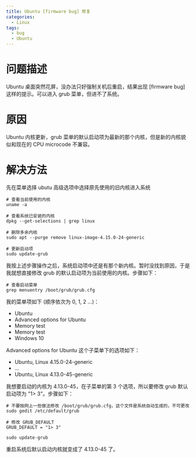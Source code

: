 ```yaml
---
title: Ubuntu [firmware bug] 修复
categories:
  - Linux
tags:
  - bug
  - Ubuntu
---
```


# 问题描述

Ubuntu 桌面突然花屏，没办法只好强制关机后重启，结果出现 [firmware bug] 这样的提示。可以进入 grub 菜单，但进不了系统。

# 原因

Ubuntu 内核更新，grub 菜单的默认启动项为最新的那个内核，但是新的内核貌似和现在的 CPU microcode 不兼容。

# 解决方法

先在菜单选择 ubutu 高级选项中选择原先使用的旧内核进入系统

<pre><code># 查看当前使用的内核
uname -a

# 查看系统已安装的内核
dpkg --get-selections | grep linux

# 删除多余内核
sudo apt --purge remove linux-image-4.15.0-24-generic

# 更新启动项
sudo update-grub
</code></pre>

我按上述步骤操作之后，系统启动项中还是有那个新内核。暂时没找到原因，于是我就想直接修改 grub 的默认启动项为当前使用的内核。步骤如下：

<pre><code># 查看启动菜单
grep menuentry /boot/grub/grub.cfg
</code></pre>

我的菜单项如下 (顺序依次为 0, 1, 2 ...)：
- Ubuntu
- Advanced options for Ubuntu
- Memory test
- Memory test
- Windows 10

Advanced options for Ubuntu 这个子菜单下的选项如下：
- Ubuntu, Linux 4.15.0-24-generic
- ...
- Ubuntu, Linux 4.13.0-45-generic

我想要启动的内核为 4.13.0-45，在子菜单的第 3 个选项，所以要修改 grub 默认启动项为 "1> 3"。步骤如下：

<pre><code># 不要按网上一些做法修改 /boot/grub/grub.cfg，这个文件是系统自动生成的，不可更改
sudo gedit /etc/default/grub

# 修改 GRUB_DEFAULT
GRUB_DEFAULT = "1> 3"

sudo update-grub
</code></pre>

重启系统后默认启动内核就变成了 4.13.0-45 了。